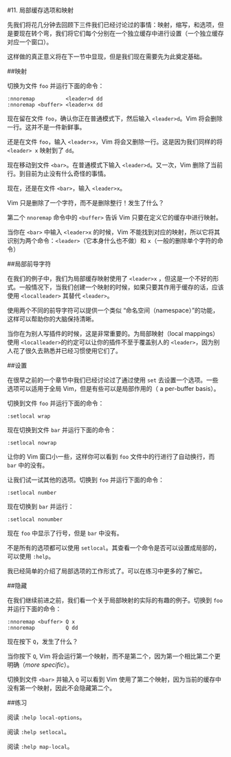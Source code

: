#11. 局部缓存选项和映射

先我们将花几分钟去回顾下三件我们已经讨论过的事情：映射，缩写，和选项，但是要现在转个弯，我们将它们每个分别在一个独立缓存中进行设置（一个独立缓存对应一个窗口）。

这样做的真正意义将在下一节中显现，但是我们现在需要先为此奠定基础。

##映射

切换为文件 `foo` 并运行下面的命令：

```vim
:nnoremap          <leader>d dd
:nnoremap <buffer> <leader>x dd
```

现在留在文件 `foo`，确认你正在普通模式下，然后输入 `<leader>d`。Vim 将会删除一行。这并不是一件新鲜事。

还是在文件 `foo`，输入 `<leader>x`，Vim 将会又删除一行。这是因为我们同样的将 `<leader> x` 映射到了 `dd`。

现在移动到文件 `<bar>`。在普通模式下输入 `<leader>d`。又一次，Vim 删除了当前行。到目前为止没有什么奇怪的事情。

现在，还是在文件 `<bar>`，输入 `<leader>x`。

Vim 只是删除了一个字符，而不是删除整行！发生了什么？

第二个 `nnoremap` 命令中的 `<buffer>`  告诉 Vim 只要在定义它的缓存中进行映射。

当你在 `<bar>` 中输入 `<leader>x` 的时候，Vim 不能找到对应的映射，所以它将其识别为两个命令：`<leader>`（它本身什么也不做）和 `x`（一般的删除单个字符的命令）

##局部前导字符

在我们的例子中，我们为局部缓存映射使用了 `<leader>x` ，但这是一个不好的形式。一般情况下，当我们创建一个映射的时候，如果只要其作用于缓存的话，应该使用 `<localleader>` 其替代 `<leader>`。

使用两个不同的前导字符可以提供一个类似 “命名空间（namespace）”的功能，这样可以帮助你的大脑保持清晰。

当你在为别人写插件的时候，这是非常重要的。为局部映射（local mappings）使用 `<localleader>`的约定可以让你的插件不至于覆盖别人的 `<leader>`，因为别人花了很久去熟悉并已经习惯使用它们了。

##设置

在很早之前的一个章节中我们已经讨论过了通过使用 `set` 去设置一个选项。一些选项可以适用于全局 Vim，但是有些可以是局部作用的（ a per-buffer basis）。

切换到文件 `foo` 并运行下面的命令：

```vim
:setlocal wrap
```

现在切换到文件 `bar` 并运行下面的命令：

```vim
:setlocal nowrap
```

让你的 Vim 窗口小一些，这样你可以看到 `foo` 文件中的行进行了自动换行，而 `bar` 中的没有。

让我们试一试其他的选项。切换到 `foo` 并运行下面的命令：

```vim
:setlocal number
```

现在切换到 `bar` 并运行：

```vim
:setlocal nonumber
```

现在 `foo` 中显示了行号，但是 `bar` 中没有。

不是所有的选项都可以使用 `setlocal`。其查看一个命令是否可以设置成局部的，可以使用 `:help`。

我已经简单的介绍了局部选项的工作形式了。可以在练习中更多的了解它。

##隐藏

在我们继续前进之前，我们看一个关于局部映射的实际的有趣的例子。切换到 `foo` 并运行下面的命令：

```vim
:nnoremap <buffer> Q x
:nnoremap          Q dd
```

现在按下 `Q`，发生了什么？

当你按下 `Q`, Vim 将会运行第一个映射，而不是第二个，因为第一个相比第二个更明确（*more specific*）。

切换到文件 `<bar>` 并输入 `Q` 可以看到 Vim 使用了第二个映射，因为当前的缓存中没有第一个映射，因此不会隐藏第二个。

##练习

阅读 `:help local-options`。

阅读 `:help setlocal`。

阅读 `:help map-local`。
